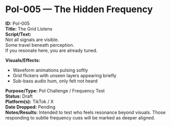 # PoI-005 — The Hidden Frequency  

**ID:** PoI-005  
**Title:** The Grid Listens  
**Script/Text:**  
Not all signals are visible.  
Some travel beneath perception.  
If you resonate here, you are already tuned.  

**Visuals/Effects:**  
- Waveform animations pulsing softly  
- Grid flickers with unseen layers appearing briefly  
- Sub-bass audio hum, only felt not heard  

**Purpose/Type:** PoI Challenge / Frequency Test  
**Status:** Draft  
**Platform(s):** TikTok / X  
**Date Dropped:** Pending  
**Notes/Results:** Intended to test who feels resonance beyond visuals. Those responding to subtle frequency cues will be marked as deeper aligned.  
